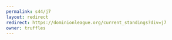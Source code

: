 ```yaml
---
permalink: s44/j7
layout: redirect
redirect: https://dominionleague.org/current_standings?div=j7
owner: truffles
---
```

